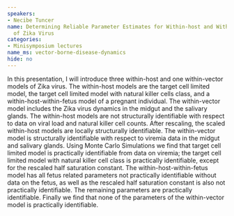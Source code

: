 ```yaml
---
speakers:
- Necibe Tuncer
name: Determining Reliable Parameter Estimates for Within-host and Within-vector models
  of Zika Virus
categories:
- Minisymposium lectures
name_ms: vector-borne-disease-dynamics
hide: no
---
```

In this presentation, I will introduce three within-host and one within-vector models of Zika virus. The within-host models are the target cell limited model, the target cell limited model with natural killer cells class, and a within-host-within-fetus model of a pregnant individual. The within-vector model includes the Zika virus dynamics in the midgut and the salivary glands. The within-host models are not structurally identifiable with respect to data on viral load and natural killer cell counts. After rescaling, the scaled within-host models are locally structurally identifiable. The within-vector model is structurally identifiable with respect to viremia data in the midgut and salivary glands. Using Monte Carlo Simulations we find that target cell limited model is practically identifiable from data on viremia; the target cell limited model with natural killer cell class is practically identifiable, except for the rescaled half saturation constant. The within-host-within-fetus model has all fetus related parameters not practically identifiable without data on the fetus, as well as the rescaled half saturation constant is also not practically identifiable. The remaining parameters are practically identifiable. Finally we find that none of the parameters of the within-vector model is practically identifiable.


